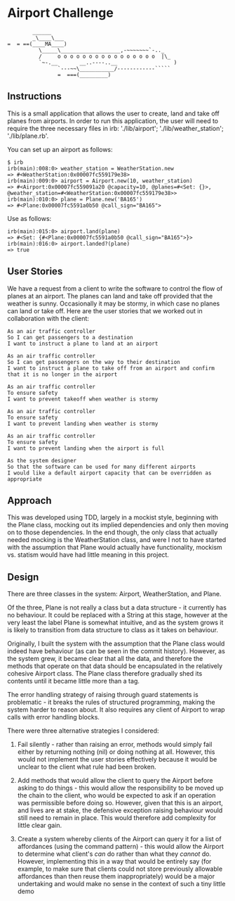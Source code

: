 Airport Challenge
=================

```
        ______
        _\____\___
=  = ==(____MA____)
          \_____\___________________,-~~~~~~~`-.._
          /     o o o o o o o o o o o o o o o o  |\_
          `~-.__       __..----..__                  )
                `---~~\___________/------------`````
                =  ===(_________)

```

Instructions
---------

This is a small application that allows the user to create, land and take off planes from airports. In order to run this application, the user will need to require the three necessary files in irb: './lib/airport'; './lib/weather_station'; './lib/plane.rb'.

You can set up an airport as follows:

```
$ irb
irb(main):008:0> weather_station = WeatherStation.new
=> #<WeatherStation:0x00007fc559179e38>
irb(main):009:0> airport = Airport.new(10, weather_station)
=> #<Airport:0x00007fc559091a20 @capacity=10, @planes=#<Set: {}>, @weather_station=#<WeatherStation:0x00007fc559179e38>>
irb(main):010:0> plane = Plane.new('BA165')
=> #<Plane:0x00007fc5591a0b50 @call_sign="BA165">
```

Use as follows:
```
irb(main):015:0> airport.land(plane)
=> #<Set: {#<Plane:0x00007fc5591a0b50 @call_sign="BA165">}>
irb(main):016:0> airport.landed?(plane)
=> true

```
User Stories
-----

We have a request from a client to write the software to control the flow of planes at an airport. The planes can land and take off provided that the weather is sunny. Occasionally it may be stormy, in which case no planes can land or take off.  Here are the user stories that we worked out in collaboration with the client:

```
As an air traffic controller 
So I can get passengers to a destination 
I want to instruct a plane to land at an airport

As an air traffic controller 
So I can get passengers on the way to their destination 
I want to instruct a plane to take off from an airport and confirm that it is no longer in the airport

As an air traffic controller 
To ensure safety 
I want to prevent takeoff when weather is stormy 

As an air traffic controller 
To ensure safety 
I want to prevent landing when weather is stormy 

As an air traffic controller 
To ensure safety 
I want to prevent landing when the airport is full 

As the system designer
So that the software can be used for many different airports
I would like a default airport capacity that can be overridden as appropriate
```

Approach
-------

This was developed using TDD, largely in a mockist style, beginning with the Plane class, mocking out its implied dependencies and only then moving on to those dependencies. In the end though, the only class that actually needed mocking is the WeatherStation class, and were I not to have started with the assumption that Plane would actually have functionality, mockism vs. statism would have had little meaning in this project.

Design
-------

There are three classes in the system: Airport, WeatherStation, and Plane. 

Of the three, Plane is not really a class but a data structure - it currently has no behaviour. It could be replaced with a String at this stage, however at the very least the label Plane is somewhat intuitive, and as the system grows it is likely to transition from data structure to class as it takes on behaviour.

Originally, I built the system with the assumption that the Plane class would indeed have behaviour (as can be seen in the commit history). However, as the system grew, it became clear that all the data, and therefore the methods that operate on that data should be encapsulated in the relatively cohesive Airport class. The Plane class therefore gradually shed its contents until it became little more than a tag.

The error handling strategy of raising through guard statements is problematic - it breaks the rules of structured programming, making the system harder to reason about. It also requires any client of Airport to wrap calls with error handling blocks. 

There were three alternative strategies I considered:

1. Fail silently - rather than raising an error, methods would simply fail either by returning nothing (nil) or doing nothing at all. However, this would not implement the user stories effectively because it would be unclear to the client what rule had been broken.

2. Add methods that would allow the client to query the Airport before asking to do things - this would allow the responsibility to be moved up the chain to the client, who would be expected to ask if an operation was permissible before doing so. However, given that this is an airport, and lives are at stake, the defensive exception raising behaviour would still need to remain in place. This would therefore add complexity for little clear gain.

3. Create a system whereby clients of the Airport can query it for a list of affordances (using the command pattern) - this would allow the Airport to determine what client's *can* do rather than what they *cannot* do. However, implementing this in a way that would be entirely say (for example, to make sure that clients could not store previously allowable affordances than then reuse them inappropriately) would be a major undertaking and would make no sense in the context of such a tiny little demo

